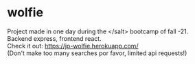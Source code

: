 # wolfie
Project made in one day during the &lt;/salt> bootcamp of fall -21.  
Backend express, frontend react.  
Check it out: https://jp-wolfie.herokuapp.com/  
(Don't make too many searches por favor, limited api requests!)
